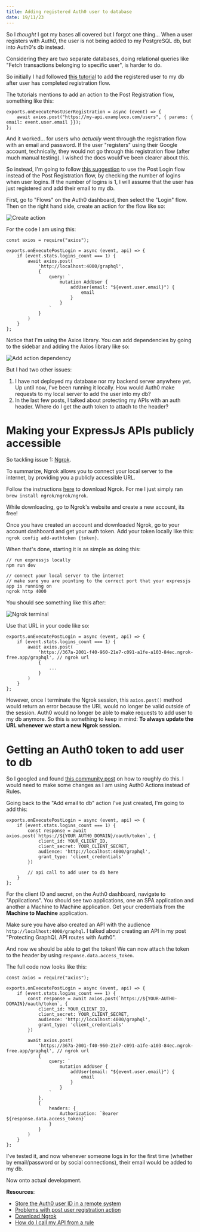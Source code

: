 ```yaml
---
title: Adding registered Auth0 user to database
date: 19/11/23
---
```


So I _thought_ I got my bases all covered but I forgot one thing... When a user registers with Auth0, the user is not being added to my PostgreSQL db, but into Auth0's db instead.

Considering they are two separate databases, doing relational queries like "Fetch transactions belonging to specific user", is harder to do.

So initially I had followed [this tutorial](https://auth0.com/docs/customize/actions/flows-and-triggers/post-user-registration-flow#store-the-auth0-user-id-in-a-remote-system) to add the registered user to my db after user has completed registration flow.

The tutorials mentions to add an action to the Post Registration flow, something like this:

```
exports.onExecutePostUserRegistration = async (event) => {
    await axios.post("https://my-api.exampleco.com/users", { params: { email: event.user.email }});
};
```

And it worked... for users who _actually_ went through the registration flow with an email and password. If the user "registers" using their Google account, technically, they would not go through this registration flow (after much manual testing). I wished the docs would've been clearer about this.

So instead, I'm going to follow [this suggestion](https://community.auth0.com/t/problems-with-post-user-registration-action/101314) to use the Post Login flow instead of the Post Registration flow, by checking the number of logins when user logins. If the number of logins is 1, I will assume that the user has just registered and add their email to my db.

First, go to "Flows" on the Auth0 dashboard, then select the "Login" flow. Then on the right hand side, create an action for the flow like so:

![Create action](./images/19th_nov_23_1.png)

For the code I am using this:

```
const axios = require("axios");

exports.onExecutePostLogin = async (event, api) => {
    if (event.stats.logins_count === 1) {
        await axios.post(
            'http://localhost:4000/graphql',
            {
                query: `
                    mutation AddUser {
                        addUser(email: "${event.user.email}") {
                            email
                        }
                    }
                `
            }
        )
    }
};
```

Notice that I'm using the Axios library. You can add dependencies by going to the sidebar and adding the Axios library like so:

![Add action dependency](./images/19th_nov_23_3.png)

But I had two other issues:

1. I have not deployed my database nor my backend server anywhere yet. Up until now, I've been running it locally. How would Auth0 make requests to my local server to add the user into my db?
1. In the last few posts, I talked about protecting my APIs with an auth header. Where do I get the auth token to attach to the header?

# Making your ExpressJs APIs publicly accessible

So tackling issue 1: [Ngrok](https://ngrok.com/).

To summarize, Ngrok allows you to connect your local server to the internet, by providing you a publicly accessible URL.

Follow the instructions [here](https://ngrok.com/download) to download Ngrok. For me I just simply ran `brew install ngrok/ngrok/ngrok`.

While downloading, go to Ngrok's website and create a new account, its free!

Once you have created an account and downloaded Ngrok, go to your account dashboard and get your auth token. Add your token locally like this: `ngrok config add-authtoken {token}`.

When that's done, starting it is as simple as doing this:

```
// run expressjs locally
npm run dev

// connect your local server to the internet
// make sure you are pointing to the correct port that your expressjs app is running on
ngrok http 4000
```

You should see something like this after:

![Ngrok terminal](./images/19th_nov_23_2.png)

Use that URL in your code like so:

```
exports.onExecutePostLogin = async (event, api) => {
    if (event.stats.logins_count === 1) {
        await axios.post(
            'https://367a-2001-f40-960-21e7-c091-a1fe-a103-84ec.ngrok-free.app/graphql', // ngrok url
            {
                ...
            }
        )
    }
};
```

However, once I terminate the Ngrok session, this `axios.post()` method would return an error because the URL would no longer be valid outside of the session. Auth0 would no longer be able to make requests to add user to my db anymore. So this is something to keep in mind: **To always update the URL whenever we start a new Ngrok session.**

# Getting an Auth0 token to add user to db

So I googled and found [this community post](https://community.auth0.com/t/how-do-i-call-my-api-from-a-rule/41309) on how to roughly do this. I would need to make some changes as I am using Auth0 Actions instead of Rules.

Going back to the "Add email to db" action I've just created, I'm going to add this:

```
exports.onExecutePostLogin = async (event, api) => {
    if (event.stats.logins_count === 1) {
        const response = await axios.post(`https://${YOUR_AUTH0_DOMAIN}/oauth/token`, {
            client_id: YOUR_CLIENT_ID,
            client_secret: YOUR_CLIENT_SECRET,
            audience: 'http://localhost:4000/graphql',
            grant_type: 'client_credentials'
        })

        // api call to add user to db here
    }
};
```

For the client ID and secret, on the Auth0 dashboard, navigate to "Applications". You should see two applications, one an SPA application and another a Machine to Machine application. Get your credentials from the **Machine to Machine** application.

Make sure you have also created an API with the audience `http://localhost:4000/graphql`. I talked about creating an API in my post "Protecting GraphQL API routes with Auth0".

And now we should be able to get the token! We can now attach the token to the header by using `response.data.access_token`.

The full code now looks like this:

```
const axios = require("axios");

exports.onExecutePostLogin = async (event, api) => {
    if (event.stats.logins_count === 1) {
        const response = await axios.post(`https://${YOUR-AUTH0-DOMAIN}/oauth/token`, {
            client_id: YOUR_CLIENT_ID,
            client_secret: YOUR_CLIENT_SECRET,
            audience: 'http://localhost:4000/graphql',
            grant_type: 'client_credentials'
        })

        await axios.post(
            'https://367a-2001-f40-960-21e7-c091-a1fe-a103-84ec.ngrok-free.app/graphql', // ngrok url
            {
                query: `
                    mutation AddUser {
                        addUser(email: "${event.user.email}") {
                            email
                        }
                    }
                `
            },
            {
                headers: {
                    Authorization: `Bearer ${response.data.access_token}`
                }
            }
        )
    }
};
```

I've tested it, and now whenever someone logs in for the first time (whether by email/password or by social connections), their email would be added to my db.

Now onto actual development.

**Resources**:

-   [Store the Auth0 user ID in a remote system](https://auth0.com/docs/customize/actions/flows-and-triggers/post-user-registration-flow#store-the-auth0-user-id-in-a-remote-system)
-   [Problems with post user registration action](https://community.auth0.com/t/problems-with-post-user-registration-action/101314)
-   [Download Ngrok](https://ngrok.com/download)
-   [How do I call my API from a rule](https://community.auth0.com/t/how-do-i-call-my-api-from-a-rule/41309)
